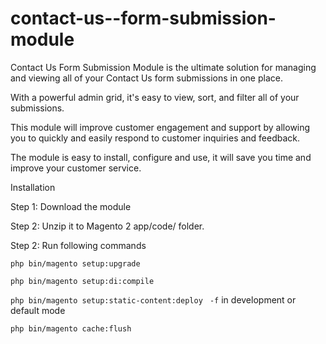 # contact-us--form-submission-module

Contact Us Form Submission Module is the ultimate solution for managing and viewing all of your Contact Us form submissions in one place.

With a powerful admin grid, it's easy to view, sort, and filter all of your submissions.

This module will improve customer engagement and support by allowing you to quickly and easily respond to customer inquiries and feedback.

The module is easy to install, configure and use, it will save you time and improve your customer service.

Installation

Step 1: Download the module

Step 2: Unzip it to Magento 2 app/code/ folder.

Step 2: Run following  commands

``` php bin/magento setup:upgrade ```

``` php bin/magento setup:di:compile  ```

``` php bin/magento setup:static-content:deploy  ```   ``` -f ``` in development or default mode

``` php bin/magento cache:flush  ```

